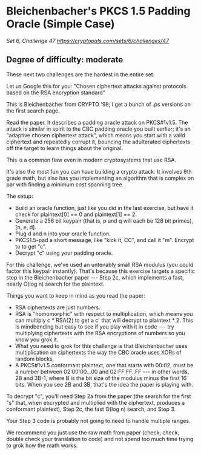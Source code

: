 # Bleichenbacher's PKCS 1.5 Padding Oracle (Simple Case)

_Set 6, Challenge 47_
_https://cryptopals.com/sets/6/challenges/47_

## Degree of difficulty: moderate
These next two challenges are the hardest in the entire set.

Let us Google this for you: "Chosen ciphertext attacks against protocols based on the RSA encryption standard"

This is Bleichenbacher from CRYPTO '98; I get a bunch of .ps versions on the first search page.

Read the paper. It describes a padding oracle attack on PKCS#1v1.5. The attack is similar in spirit to the CBC padding oracle you built earlier; it's an "adaptive chosen ciphertext attack", which means you start with a valid ciphertext and repeatedly corrupt it, bouncing the adulterated ciphertexts off the target to learn things about the original.

This is a common flaw even in modern cryptosystems that use RSA.

It's also the most fun you can have building a crypto attack. It involves 9th grade math, but also has you implementing an algorithm that is complex on par with finding a minimum cost spanning tree.

The setup:

  * Build an oracle function, just like you did in the last exercise, but have it check for plaintext[0] == 0 and plaintext[1] == 2.
  * Generate a 256 bit keypair (that is, p and q will each be 128 bit primes), [n, e, d].
  * Plug d and n into your oracle function.
  * PKCS1.5-pad a short message, like "kick it, CC", and call it "m". Encrypt to to get "c".
  * Decrypt "c" using your padding oracle.

For this challenge, we've used an untenably small RSA modulus (you could factor this keypair instantly). That's because this exercise targets a specific step in the Bleichenbacher paper --- Step 2c, which implements a fast, nearly O(log n) search for the plaintext.

Things you want to keep in mind as you read the paper:

  * RSA ciphertexts are just numbers.
  * RSA is "homomorphic" with respect to multiplication, which means you can multiply c * RSA(2) to get a c' that will decrypt to plaintext * 2. This is mindbending but easy to see if you play with it in code --- try multiplying ciphertexts with the RSA encryptions of numbers so you know you grok it.
  * What you need to grok for this challenge is that Bleichenbacher uses multiplication on ciphertexts the way the CBC oracle uses XORs of random blocks.
  * A PKCS#1v1.5 conformant plaintext, one that starts with 00:02, must be a number between 02:00:00...00 and 02:FF:FF..FF --- in other words, 2B and 3B-1, where B is the bit size of the modulus minus the first 16 bits. When you see 2B and 3B, that's the idea the paper is playing with.

To decrypt "c", you'll need Step 2a from the paper (the search for the first "s" that, when encrypted and multiplied with the ciphertext, produces a conformant plaintext), Step 2c, the fast O(log n) search, and Step 3.

Your Step 3 code is probably not going to need to handle multiple ranges.

We recommend you just use the raw math from paper (check, check, double check your translation to code) and not spend too much time trying to grok how the math works.
